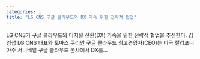 ```yaml
---
categories: i
title: "LG CNS 구글 클라우드와 DX 가속 위한 전략적 협업"
---
```

LG CNS가 구글 클라우드와 디지털 전환(DX) 가속을 위한 전략적 협업을 추진한다. 김영섭 LG CNS 대표와 토마스 쿠리안 구글 클라우드 최고경영자(CEO)는 미국 캘리포니아주 서니베일 구글 클라우드 본사에서 DX를...